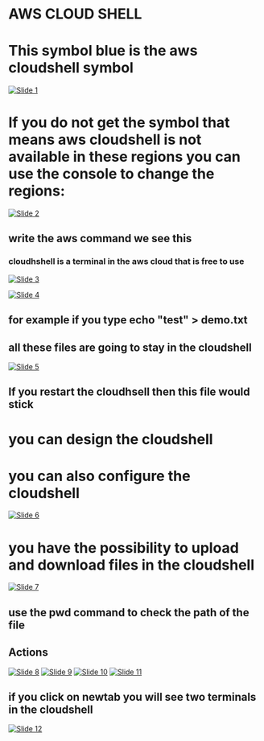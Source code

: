 # AWS CLOUD SHELL

# This symbol blue is the aws cloudshell symbol

[![Slide 1](../Slides/Slide1.png)](../Slides/Slide1.png)

# If you do not get the symbol that means aws cloudshell is not available in these regions you can use the console to change the regions:

[![Slide 2](../Slides/Slide2.png)](../Slides/Slide2.png)

## write the aws command we see this

### cloudhshell is a terminal in the aws cloud that is free to use

[![Slide 3](../Slides/Slide3.png)](../Slides/Slide3.png)

[![Slide 4](../Slides/Slide4.png)](../Slides/Slide4.png)

## for example if you type echo "test" > demo.txt

## all these files are going to stay in the cloudshell

[![Slide 5](../Slides/Slide5.png)](../Slides/Slide5.png)

## If you restart the cloudhsell then this file would stick

# you can design the cloudshell

# you can also configure the cloudshell

[![Slide 6](../Slides/Slide6.png)](../Slides/Slide6.png)

# you have the possibility to upload and download files in the cloudshell

[![Slide 7](../Slides/Slide7.png)](../Slides/Slide7.png)

## use the pwd command to check the path of the file

## Actions

[![Slide 8](../Slides/Slide8.png)](../Slides/Slide8.png)
[![Slide 9](../Slides/Slide9.png)](../Slides/Slide9.png)
[![Slide 10](../Slides/Slide10.png)](../Slides/Slide10.png)
[![Slide 11](../Slides/Slide11.png)](../Slides/Slide11.png)

## if you click on newtab you will see two terminals in the cloudshell

[![Slide 12](../Slides/Slide12.png)](../Slides/Slide12.png)

